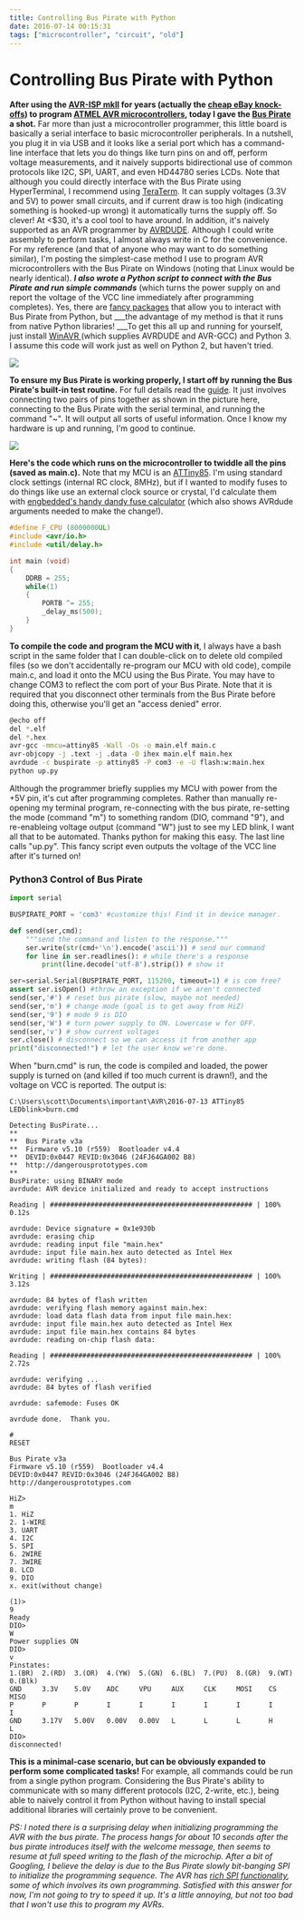 ```yaml
---
title: Controlling Bus Pirate with Python
date: 2016-07-14 00:15:31
tags: ["microcontroller", "circuit", "old"]
---
```


# Controlling Bus Pirate with Python

__After using the [AVR-ISP mkII](http://www.atmel.com/Images/Atmel-42093-AVR-ISP-mkII_UserGuide.pdf) for years (actually the [cheap eBay knock-offs](http://www.ebay.com/sch/i.html?_nkw=avr+isp+mkii)) to program [ATMEL AVR microcontrollers](https://en.wikipedia.org/wiki/Atmel_AVR), today I gave the [Bus Pirate ](http://dangerousprototypes.com/docs/Bus_Pirate)a shot.__ Far more than just a microcontroller programmer, this little board is basically a serial interface to basic microcontroller peripherals. In a nutshell, you plug it in via USB and it looks like a serial port which has a command-line interface that lets you do things like turn pins on and off, perform voltage measurements, and it naively supports bidirectional use of common protocols like I2C, SPI, UART, and even HD44780 series LCDs. Note that although you could directly interface with the Bus Pirate using HyperTerminal, I recommend using [TeraTerm](https://ttssh2.osdn.jp/index.html.en). It can supply voltages (3.3V and 5V) to power small circuits, and if current draw is too high (indicating something is hooked-up wrong) it automatically turns the supply off. So clever! At <$30, it's a cool tool to have around. In addition, it's naively supported as an AVR programmer by [AVRDUDE](http://www.nongnu.org/avrdude/). Although I could write assembly to perform tasks, I almost always write in C for the convenience. For my reference (and that of anyone who may want to do something similar), I'm posting the simplest-case method I use to program AVR microcontrollers with the Bus Pirate on Windows (noting that Linux would be nearly identical). ___I also wrote a Python script to connect with the Bus Pirate and run simple commands___ (which turns the power supply on and report the voltage of the VCC line immediately after programming completes).  Yes, there are [fancy packages](http://dangerousprototypes.com/docs/Bus_Pirate_Scripting_in_Python) that allow you to interact with Bus Pirate from Python, but ___the advantage of my method is that it runs from native Python libraries! ___To get this all up and running for yourself, just install [WinAVR ](http://winavr.sourceforge.net/)(which supplies AVRDUDE and AVR-GCC) and Python 3. I assume this code will work just as well on Python 2, but haven't tried.

<div class="text-center img-border">

[![](https://swharden.com/static/2016/07/14/IMG_7092-1_thumb.jpg)](https://swharden.com/static/2016/07/14/IMG_7092-1.jpg)

</div>

__To ensure my Bus Pirate is working properly, I start off by running the Bus Pirate's built-in test routine.__ For full details read the [guide](http://dangerousprototypes.com/docs/Bus_Pirate_self-test_guide). It just involves connecting two pairs of pins together as shown in the picture here, connecting to the Bus Pirate with the serial terminal, and running the command "~". It will output all sorts of useful information. Once I know my hardware is up and running, I'm good to continue.

<div class="text-center">

[![](https://swharden.com/static/2016/07/14/Bpv3v2go-pinout_thumb.jpg)](https://swharden.com/static/2016/07/14/Bpv3v2go-pinout.png)

</div>

__Here's the code which runs on the microcontroller to twiddle all the pins (saved as main.c).__ Note that my MCU is an [ATTiny85](http://www.atmel.com/images/atmel-2586-avr-8-bit-microcontroller-attiny25-attiny45-attiny85_datasheet.pdf). I'm using standard clock settings (internal RC clock, 8MHz), but if I wanted to modify fuses to do things like use an external clock source or crystal, I'd calculate them with [engbedded's handy dandy fuse calculator](http://www.engbedded.com/fusecalc/) (which also shows AVRdude arguments needed to make the change!).

```c
#define F_CPU (8000000UL)
#include <avr/io.h>
#include <util/delay.h>

int main (void)
{
    DDRB = 255;
    while(1)
    {
        PORTB ^= 255;
        _delay_ms(500);
    }
}
```

__To compile the code and program the MCU with it__, I always have a bash script in the same folder that I can double-click on to delete old compiled files (so we don't accidentally re-program our MCU with old code), compile main.c, and load it onto the MCU using the Bus Pirate. You may have to change COM3 to reflect the com port of your Bus Pirate. Note that it is required that you disconnect other terminals from the Bus Pirate before doing this, otherwise you'll get an "access denied" error.

```bash
@echo off
del *.elf
del *.hex
avr-gcc -mmcu=attiny85 -Wall -Os -o main.elf main.c
avr-objcopy -j .text -j .data -O ihex main.elf main.hex
avrdude -c buspirate -p attiny85 -P com3 -e -U flash:w:main.hex
python up.py
```

Although the programmer briefly supplies my MCU with power from the +5V pin, it's cut after programming completes. Rather than manually re-opening my terminal program, re-connecting with the bus pirate, re-setting the mode (command "m") to something random (DIO, command "9"), and re-enableing voltage output (command "W") just to see my LED blink, I want all that to be automated. Thanks python for making this easy. The last line calls "up.py". This fancy script even outputs the voltage of the VCC line after it's turned on!

### Python3 Control of Bus Pirate

```python
import serial

BUSPIRATE_PORT = 'com3' #customize this! Find it in device manager.

def send(ser,cmd):
    """send the command and listen to the response."""
    ser.write(str(cmd+'\n').encode('ascii')) # send our command
    for line in ser.readlines(): # while there's a response
        print(line.decode('utf-8').strip()) # show it

ser=serial.Serial(BUSPIRATE_PORT, 115200, timeout=1) # is com free?
assert ser.isOpen() #throw an exception if we aren't connected
send(ser,'#') # reset bus pirate (slow, maybe not needed)
send(ser,'m') # change mode (goal is to get away from HiZ)
send(ser,'9') # mode 9 is DIO
send(ser,'W') # turn power supply to ON. Lowercase w for OFF.
send(ser,'v') # show current voltages
ser.close() # disconnect so we can access it from another app
print("disconnected!") # let the user know we're done.

```

When "burn.cmd" is run, the code is compiled and loaded, the power supply is turned on (and killed if too much current is drawn!), and the voltage on VCC is reported. The output is:

```
C:\Users\scott\Documents\important\AVR\2016-07-13 ATTiny85 LEDblink>burn.cmd

Detecting BusPirate...
**
**  Bus Pirate v3a
**  Firmware v5.10 (r559)  Bootloader v4.4
**  DEVID:0x0447 REVID:0x3046 (24FJ64GA002 B8)
**  http://dangerousprototypes.com
**
BusPirate: using BINARY mode
avrdude: AVR device initialized and ready to accept instructions

Reading | ################################################## | 100% 0.12s

avrdude: Device signature = 0x1e930b
avrdude: erasing chip
avrdude: reading input file "main.hex"
avrdude: input file main.hex auto detected as Intel Hex
avrdude: writing flash (84 bytes):

Writing | ################################################## | 100% 3.12s

avrdude: 84 bytes of flash written
avrdude: verifying flash memory against main.hex:
avrdude: load data flash data from input file main.hex:
avrdude: input file main.hex auto detected as Intel Hex
avrdude: input file main.hex contains 84 bytes
avrdude: reading on-chip flash data:

Reading | ################################################## | 100% 2.72s

avrdude: verifying ...
avrdude: 84 bytes of flash verified

avrdude: safemode: Fuses OK

avrdude done.  Thank you.
```

```
#
RESET

Bus Pirate v3a
Firmware v5.10 (r559)  Bootloader v4.4
DEVID:0x0447 REVID:0x3046 (24FJ64GA002 B8)
http://dangerousprototypes.com

HiZ>
m
1. HiZ
2. 1-WIRE
3. UART
4. I2C
5. SPI
6. 2WIRE
7. 3WIRE
8. LCD
9. DIO
x. exit(without change)

(1)>
9
Ready
DIO>
W
Power supplies ON
DIO>
v
Pinstates:
1.(BR)  2.(RD)  3.(OR)  4.(YW)  5.(GN)  6.(BL)  7.(PU)  8.(GR)  9.(WT)  0.(Blk)
GND     3.3V    5.0V    ADC     VPU     AUX     CLK     MOSI    CS      MISO
P       P       P       I       I       I       I       I       I       I
GND     3.17V   5.00V   0.00V   0.00V   L       L       L       H       L
DIO>
disconnected!
```

__This is a minimal-case scenario, but can be obviously expanded to perform some complicated tasks!__ For example, all commands could be run from a single python program. Considering the Bus Pirate's ability to communicate with so many different protocols (I2C, 2-write, etc.), being able to naively control it from Python without having to install special additional libraries will certainly prove to be convenient.

_PS: I noted there is a surprising delay when initializing programming the AVR with the bus pirate. The process hangs for about 10 seconds after the bus pirate introduces itself with the welcome message, then seems to resume at full speed writing to the flash of the microchip. After a bit of Googling, I believe the delay is due to the Bus Pirate slowly bit-banging SPI to initialize the programming sequence. The AVR has [rich SPI functionality](http://maxembedded.com/2013/11/the-spi-of-the-avr/), some of which involves its own programming. Satisfied with this answer for now, I'm not going to try to speed it up. It's a little annoying, but not too bad that I won't use this to program my AVRs._